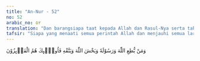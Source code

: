 ```yaml
---
title: "An-Nur - 52"
no: 52
arabic_no: ٥٢
translation: "Dan barangsiapa taat kepada Allah dan Rasul-Nya serta takut kepada Allah dan bertakwa kepada-Nya, mereka itulah orang-orang yang mendapat kemenangan."
tafsir: "Siapa yang menaati semua perintah Allah dan menjauhi semua larangan-Nya karena meyakini bahwa mengerjakan perintah Allah itulah yang akan membawa kepada kebahagiaan hidup di dunia dan di akhirat, meninggalkan semua larangan-Nya, akan menjauhkan mereka dari bahaya dan malapetaka di dunia dan di akhirat dan selalu bertakwa kepada-Nya, dan berbuat baik terhadap sesama manusia, maka mereka itu termasuk golongan orang-orang yang mencapai keridaan Ilahi dan bebas dari segala siksaan-Nya di akhirat."
---
```

وَمَنْ يُّطِعِ اللّٰهَ وَرَسُوْلَهٗ وَيَخْشَ اللّٰهَ وَيَتَّقْهِ فَاُولٰۤىِٕكَ هُمُ الْفَاۤىِٕزُوْنَ
